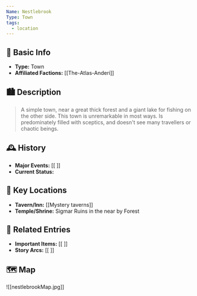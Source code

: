 ```yaml
---
Name: Nestlebrook
Type: Town
tags:
  - location
---
```

## 📍 Basic Info 
- **Type:** Town
- **Affiliated Factions:** [[The-Atlas-Anderi]]  

## 🏙️ Description
> A simple town, near a great thick forest and a giant lake for fishing on the other side. This town is unremarkable in most ways. Is predominately filled with sceptics, and doesn't see many travellers or chaotic beings.

## 🕰️ History
- **Major Events:** [[ ]]  
- **Current Status:**

## 🌟 Key Locations
- **Tavern/Inn:** [[Mystery taverns]]  
- **Temple/Shrine:** Sigmar Ruins in the near by Forest 

## 🔗 Related Entries
- **Important Items:** [[ ]]
- **Story Arcs:** [[ ]]

## 🗺️  Map
![[nestlebrookMap.jpg]]